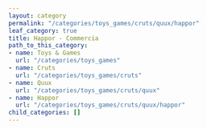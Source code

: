 ```yaml
---
layout: category
permalink: "/categories/toys_games/cruts/quux/happor"
leaf_category: true
title: Happor - Commercia
path_to_this_category:
- name: Toys & Games
  url: "/categories/toys_games"
- name: Cruts
  url: "/categories/toys_games/cruts"
- name: Quux
  url: "/categories/toys_games/cruts/quux"
- name: Happor
  url: "/categories/toys_games/cruts/quux/happor"
child_categories: []
---
```

